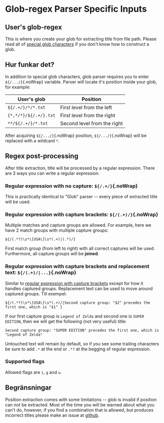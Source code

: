 # Glob-regex Parser Specific Inputs

## User's glob-regex

This is where you create your glob for extracting title from file path. Please read all of [special glob characters](#special-glob-characters) if you don't know how to construct a glob.

## Hur funkar det?

In addition to special glob characters, glob parser requires you to enter `${/.../}`{.noWrap} variable. Parser will locate it's position inside your glob, for example:

| User's glob           | Position                    |
| --------------------- | --------------------------- |
| `${/.+/}/*/*.txt`     | First level from the left   |
| `{*,*/*}/${/.+/}.txt` | First level from the right  |
| `**/${/.+/}/*.txt`    | Second level from the right |

After acquiring `${/.../}`{.noWrap} position, `${/.../}`{.noWrap} will be replaced with a wildcard `*`.

## Regex post-processing

After title extraction, title will be processed by a regular expression. There are 3 ways you can write a regular expression.

### Regular expression with no capture: `${/.+/}`{.noWrap}

This is practically identical to "Glob" parser -- every piece of extracted title will be used.

### Regular expression with capture brackets: `${/(.+)/}`{.noWrap}

Multiple matches and capture groups are allowed. For example, here we have 2 match groups with multiple capture groups:
```
${/(.*?)\s*\[USA\]\s*(.+)|(.*)/}
```
First match group (from left to right) with all correct captures will be used. Furthermore, all capture groups will be **joined**.

### Regular expression with capture brackets and replacement text: `${/(.+)/|...}`{.noWrap}

Similar to [regular expression with capture brackets](#regular-expression-with-capture-brackets) except for how it handles captured groups. Replacement text can be used to move around captured groups. Till exempel:
```
${/(.*?)\s*\[USA\]\s*(.+)/|Second capture group: "$2" precedes the first one, which is "$1" }
```
If our first capture group is `Legend of Zelda` and second one is `SUPER EDITION`, then we will get the following (not very useful) title:

`Second capture group: "SUPER EDITION" precedes the first one, which is "Legend of Zelda"`

Untouched text will remain by default, so if you see some trailing characters be sure to add `.*` at the end or `.*?` at the begging of regular expression.

### Supported flags

Allowed flags are `i`, `g` and `u`.

## Begränsningar

Position extraction comes with some limitations -- glob is invalid if position can not be extracted. Most of the time you will be warned about what you can't do, however, if you find a combination that is allowed, but produces incorrect titles please make an issue at [github](https://github.com/FrogTheFrog/steam-rom-manager/issues).
